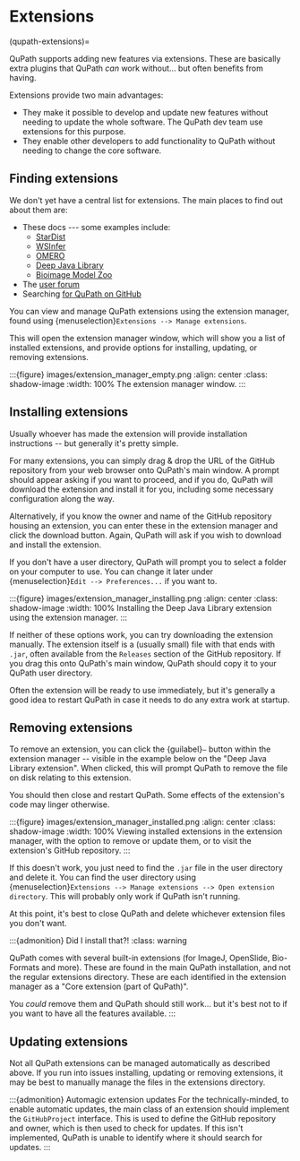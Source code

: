 # Extensions

(qupath-extensions)=

QuPath supports adding new features via extensions.
These are basically extra plugins that QuPath *can* work without... but often benefits from having.

Extensions provide two main advantages:

* They make it possible to develop and update new features without needing to update the whole software.
  The QuPath dev team use extensions for this purpose.
* They enable other developers to add functionality to QuPath without needing to change the core software.


## Finding extensions

We don't yet have a central list for extensions.
The main places to find out about them are:

* These docs --- some examples include:
  * [StarDist](stardist-extension)
  * [WSInfer](wsinfer-extension)
  * [OMERO](omero-extension)
  * [Deep Java Library](deep-java-library)
  * [Bioimage Model Zoo](bioimage-io)
* The [user forum](https://forum.image.sc/tag/qupath)
* Searching [for QuPath on GitHub](https://github.com/search?q=qupath)

You can view and manage QuPath extensions using the extension manager,
found using {menuselection}`Extensions --> Manage extensions`.

This will open the extension manager window, which will show you a list of installed extensions, and provide options for installing, updating, or removing extensions.

:::{figure} images/extension_manager_empty.png
:align: center
:class: shadow-image
:width: 100%
The extension manager window.
:::

## Installing extensions

Usually whoever has made the extension will provide installation instructions -- but generally it's pretty simple.

For many extensions, you can simply drag & drop the URL of the GitHub repository
from your web browser onto QuPath's main window.
A prompt should appear asking if you want to proceed, and if you do, QuPath will download the extension and install it for you, including some necessary configuration along the way.

Alternatively, if you know the owner and name of the GitHub repository housing an extension, you can enter these in the extension manager and click the download button.
Again, QuPath will ask if you wish to download and install the extension.

If you don't have a user directory, QuPath will prompt you to select a folder on your computer to use.
You can change it later under {menuselection}`Edit --> Preferences...` if you want to.

:::{figure} images/extension_manager_installing.png
:align: center
:class: shadow-image
:width: 100%
Installing the Deep Java Library extension using the extension manager.
:::

If neither of these options work, you can try downloading the extension manually.
The extension itself is a (usually small) file with that ends with `.jar`, often available from the `Releases` section of the GitHub repository.
If you drag this onto QuPath's main window, QuPath should copy it to your QuPath user directory.

Often the extension will be ready to use immediately, but it's generally a good idea to restart QuPath in case it needs to do any extra work at startup.

## Removing extensions

To remove an extension, you can click the {guilabel}`—` button within the
extension manager -- visible in the example below on the
"Deep Java Library extension".
When clicked, this will prompt QuPath to remove the file on disk relating to this extension.

You should then close and restart QuPath.
Some effects of the extension's code may linger otherwise.

:::{figure} images/extension_manager_installed.png
:align: center
:class: shadow-image
:width: 100%
Viewing installed extensions in the extension manager, with the option to remove or update them, or to visit the extension's GitHub repository.
:::

If this doesn't work, you just need to find the `.jar` file in the user directory and delete it. You can find the user directory using {menuselection}`Extensions --> Manage extensions --> Open extension directory`.
This will probably only work if QuPath isn't running.

At this point, it's best to close QuPath and delete whichever extension files you don't want.

:::{admonition} Did I install that?!
:class: warning 

QuPath comes with several built-in extensions (for ImageJ, OpenSlide, Bio-Formats and more). These are found in the main QuPath installation, and not the regular extensions directory.
These are each identified in the extension manager as a "Core extension (part of QuPath)".

You *could* remove them and QuPath should still work... but it's best not to if you want to have all the features available.
:::

## Updating extensions

Not all QuPath extensions can be managed automatically as described above.
If you run into issues installing, updating or removing extensions, it may be best to manually manage the files in the extensions directory.

:::{admonition} Automagic extension updates
For the technically-minded, to enable automatic updates, the main class of an extension should implement the `GitHubProject` interface.
This is used to define the GitHub repository and owner, which is then used to check for updates. If this isn't implemented, QuPath is unable to identify where it should search for updates.
:::